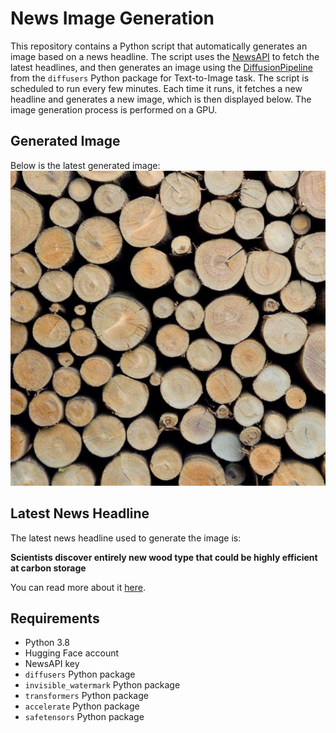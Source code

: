 # News Image Generation
This repository contains a Python script that automatically generates an image based on a news headline. The script uses the [NewsAPI](https://newsapi.org/) to fetch the latest headlines, and then generates an image using the [DiffusionPipeline](https://github.com/huggingface/diffusers) from the `diffusers` Python package for Text-to-Image task.
The script is scheduled to run every few minutes. Each time it runs, it fetches a new headline and generates a new image, which is then displayed below. The image generation process is performed on a GPU.

## Generated Image
Below is the latest generated image:
![Generated Image](image.png)

## Latest News Headline
The latest news headline used to generate the image is:

**Scientists discover entirely new wood type that could be highly efficient at carbon storage**

You can read more about it [here](https://news.google.com/rss/articles/CBMif0FVX3lxTE9Gc0VtWGduU3JSY1NqS1VQeDVYdGZSdHlld1lNcm83N0xraXVQT1NKRDV2ejY5ZGdkT3ZZQXhrUTZhNjc0STRHRVcwazJrOFQxT0VSUGR2WUxFSkhyZmRxXzE0MWJyckZyaExUSHdwd01CVlF3U0xMd1h2Rm44aFU?oc=5).

## Requirements
- Python 3.8
- Hugging Face account
- NewsAPI key
- `diffusers` Python package
- `invisible_watermark` Python package
- `transformers` Python package
- `accelerate` Python package
- `safetensors` Python package
